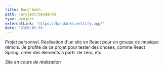 ```yaml
---
title: Band'Ankh
path: /project/bandankh
type: project
externalLink: 'https://bandankh.netlify.app/'
date: '2100-01-01'
---
```

Projet personnel.
Réalisation d'un site en React pour un groupe de musique rémois. Je profite de ce projet pour tester des choses, comme React Spring, créer des éléments à partir de zéro, etc.

*Site en cours de réalisation*
